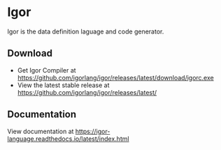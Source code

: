 # Igor

Igor is the data definition laguage and code generator.

## Download

- Get Igor Compiler at https://github.com/igorlang/igor/releases/latest/download/igorc.exe
- View the latest stable release at https://github.com/igorlang/igor/releases/latest/

## Documentation

View documentation at https://igor-language.readthedocs.io/latest/index.html
